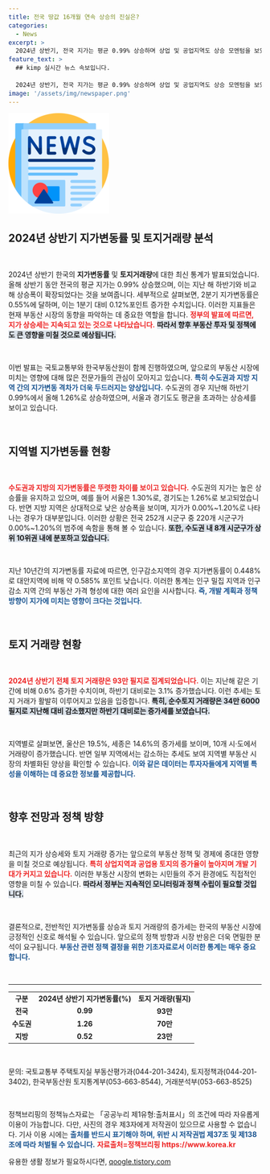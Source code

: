 ```yaml
---
title: 전국 땅값 16개월 연속 상승의 진실은?
categories:
  - News
excerpt: >
  2024년 상반기, 전국 지가는 평균 0.99% 상승하며 상업 및 공업지역도 상승 모멘텀을 보였다. 토지 거래량은 지난해 대비 증가했지만, 순수토지 거래는 감소세. 어느 지역이 주목받고 있는지 확인해보자!
feature_text: >
  ## kimp 실시간 뉴스 속보입니다.

  2024년 상반기, 전국 지가는 평균 0.99% 상승하며 상업 및 공업지역도 상승 모멘텀을 보였다. 토지 거래량은 지난해 대비 증가했지만, 순수토지 거래는 감소세. 어느 지역이 주목받고 있는지 확인해보자!
image: '/assets/img/newspaper.png'
---
```


<p><img src="/assets/img/newspaper.png" alt="kimplant 속보" /></p>

<h2 data-ke-size="size26">2024년 상반기 지가변동률 및 토지거래량 분석</h2>

<p data-ke-size="size16">&nbsp;</p>

<p>2024년 상반기 한국의 <b>지가변동률</b> 및 <b>토지거래량</b>에 대한 최신 통계가 발표되었습니다. 올해 상반기 동안 전국의 평균 지가는 0.99% 상승했으며, 이는 지난 해 하반기와 비교해 상승폭이 확장되었다는 것을 보여줍니다. 세부적으로 살펴보면, 2분기 지가변동률은 0.55%에 달하며, 이는 1분기 대비 0.12%포인트 증가한 수치입니다. 이러한 지표들은 현재 부동산 시장의 동향을 파악하는 데 중요한 역할을 합니다. <b><span style="color: #ee2323;">정부의 발표에 따르면, 지가 상승세는 지속되고 있는 것으로 나타났습니다.</span></b> <b><span style="background-color: #21538527;">따라서 향후 부동산 투자 및 정책에도 큰 영향을 미칠 것으로 예상됩니다.</span></b></p>

<p data-ke-size="size16">&nbsp;</p>

<p>이번 발표는 국토교통부와 한국부동산원이 함께 진행하였으며, 앞으로의 부동산 시장에 미치는 영향에 대해 많은 전문가들의 관심이 모아지고 있습니다. <b><span style="color: #1a5490;">특히 수도권과 지방 지역 간의 지가변동 격차가 더욱 두드러지는 양상입니다.</span></b> 수도권의 경우 지난해 하반기 0.99%에서 올해 1.26%로 상승하였으며, 서울과 경기도도 평균을 초과하는 상승세를 보이고 있습니다.</p>

<p data-ke-size="size16">&nbsp;</p>

<h2 data-ke-size="size26">지역별 지가변동률 현황</h2>

<p data-ke-size="size16">&nbsp;</p>

<p><b><span style="color: #ee2323;">수도권과 지방의 지가변동률은 뚜렷한 차이를 보이고 있습니다.</span></b> 수도권의 지가는 높은 상승률을 유지하고 있으며, 예를 들어 서울은 1.30%로, 경기도는 1.26%로 보고되었습니다. 반면 지방 지역은 상대적으로 낮은 상승폭을 보이며, 지가가 0.00%~1.20%로 나타나는 경우가 대부분입니다. 이러한 상황은 전국 252개 시군구 중 220개 시군구가 0.00%~1.20%의 범주에 속함을 통해 볼 수 있습니다. <b><span style="background-color: #21538527;">또한, 수도권 내 8개 시군구가 상위 10위권 내에 분포하고 있습니다.</span></b></p>

<p data-ke-size="size16">&nbsp;</p>

<p>지난 10년간의 지가변동률 자료에 따르면, 인구감소지역의 경우 지가변동률이 0.448%로 대안지역에 비해 약 0.585% 포인트 낮습니다. 이러한 통계는 인구 밀집 지역과 인구 감소 지역 간의 부동산 가격 형성에 대한 여러 요인을 시사합니다. <b><span style="color: #1a5490;">즉, 개발 계획과 정책 방향이 지가에 미치는 영향이 크다는 것입니다.</span></b></p>

<p data-ke-size="size16">&nbsp;</p>

<h2 data-ke-size="size26">토지 거래량 현황</h2>

<p data-ke-size="size16">&nbsp;</p>

<p><b><span style="color: #ee2323;">2024년 상반기 전체 토지 거래량은 93만 필지로 집계되었습니다.</span></b> 이는 지난해 같은 기간에 비해 0.6% 증가한 수치이며, 하반기 대비로는 3.1% 증가했습니다. 이런 추세는 토지 거래가 활발히 이루어지고 있음을 입증합니다. <b><span style="background-color: #21538527;">특히, 순수토지 거래량은 34만 6000필지로 지난해 대비 감소했지만 하반기 대비로는 증가세를 보였습니다.</span></b></p>

<p data-ke-size="size16">&nbsp;</p>

<p>지역별로 살펴보면, 울산은 19.5%, 세종은 14.6%의 증가세를 보이며, 10개 시·도에서 거래량이 증가했습니다. 반면 일부 지역에서는 감소하는 추세도 보여 지역별 부동산 시장의 차별화된 양상을 확인할 수 있습니다. <b><span style="color: #1a5490;">이와 같은 데이터는 투자자들에게 지역별 특성을 이해하는 데 중요한 정보를 제공합니다.</span></b></p>

<p data-ke-size="size16">&nbsp;</p>

<h2 data-ke-size="size26">향후 전망과 정책 방향</h2>

<p data-ke-size="size16">&nbsp;</p>

<p>최근의 지가 상승세와 토지 거래량 증가는 앞으로의 부동산 정책 및 경제에 중대한 영향을 미칠 것으로 예상됩니다. <b><span style="color: #ee2323;">특히 상업지역과 공업용 토지의 증가율이 높아지며 개발 기대가 커지고 있습니다.</span></b> 이러한 부동산 시장의 변화는 시민들의 주거 환경에도 직접적인 영향을 미칠 수 있습니다. <b><span style="background-color: #21538527;">따라서 정부는 지속적인 모니터링과 정책 수립이 필요할 것입니다.</span></b></p>

<p data-ke-size="size16">&nbsp;</p>

<p>결론적으로, 전반적인 지가변동률 상승과 토지 거래량의 증가세는 한국의 부동산 시장에 긍정적인 신호로 해석될 수 있습니다. 앞으로의 정책 방향과 시장 반응은 더욱 면밀한 분석이 요구됩니다. <b><span style="color: #1a5490;">부동산 관련 정책 결정을 위한 기초자료로서 이러한 통계는 매우 중요합니다.</span></b> </p>

<p data-ke-size="size16">&nbsp;</p>

<hr />

<table>
  <tr>
    <td style="text-align: center; height: 17px;"><b>구분</b></td>
    <td style="text-align: center; height: 17px;"><b>2024년 상반기 지가변동률(%)</b></td>
    <td style="text-align: center; height: 17px;"><b>토지 거래량(필지)</b></td>
  </tr>
  <tr>
    <td style="text-align: center; height: 17px;"><b>전국</b></td>
    <td style="text-align: center; height: 17px;"><b>0.99</b></td>
    <td style="text-align: center; height: 17px;"><b>93만</b></td>
  </tr>
  <tr>
    <td style="text-align: center; height: 17px;"><b>수도권</b></td>
    <td style="text-align: center; height: 17px;"><b>1.26</b></td>
    <td style="text-align: center; height: 17px;"><b>70만</b></td>
  </tr>
  <tr>
    <td style="text-align: center; height: 17px;"><b>지방</b></td>
    <td style="text-align: center; height: 17px;"><b>0.52</b></td>
    <td style="text-align: center; height: 17px;"><b>23만</b></td>
  </tr>
</table>

<p data-ke-size="size16">&nbsp;</p>

<p>문의: 국토교통부 주택토지실 부동산평가과(044-201-3424), 토지정책과(044-201-3402), 한국부동산원 토지통계부(053-663-8544), 거래분석부(053-663-8525)</p>

<p data-ke-size="size16">&nbsp;</p>

<p>정책브리핑의 정책뉴스자료는 「공공누리 제1유형:출처표시」의 조건에 따라 자유롭게 이용이 가능합니다. 다만, 사진의 경우 제3자에게 저작권이 있으므로 사용할 수 없습니다. 기사 이용 시에는 <b><span style="color: #1a5490;">출처를 반드시 표기해야 하며, 위반 시 저작권법 제37조 및 제138조에 따라 처벌될 수 있습니다.</span></b> <b><span style="color: #ee2323;">자료출처=정책브리핑 https://www.korea.kr</span></b></p>
유용한 생활 정보가 필요하시다면, <a href="https://qoogle.tistory.com" rel="dofollow">qoogle.tistory.com</a>



